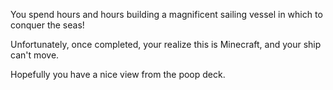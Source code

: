 You spend hours and hours building a magnificent sailing vessel in which to conquer the seas!

Unfortunately, once completed, your realize this is Minecraft, and your ship can't move.

Hopefully you have a nice view from the poop deck.
